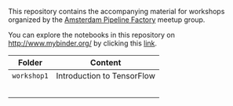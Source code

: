 This repository contains the accompanying material for workshops organized by the [Amsterdam Pipeline Factory](https://www.meetup.com/The-Amsterdam-Pipeline-Factory-of-Data-Science/) meetup group.

You can explore the notebooks in this repository on http://www.mybinder.org/ by clicking this [link](https://mybinder.org/v2/gh/sjoerddehaan/tensorflow_workshops/master).

| Folder  | Content |
|---|---|
|`workshop1`   | Introduction to TensorFlow  |
|   |   |
|   |   |
|   |   |
|   |   |
|   |   |

